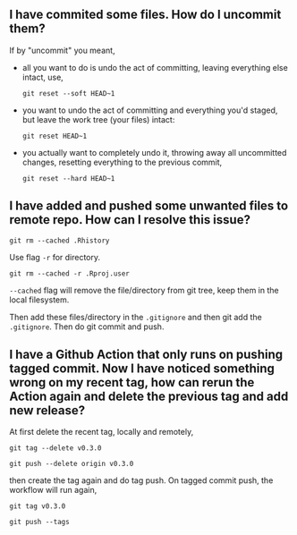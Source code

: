 ## I have commited some files. How do I uncommit them?
  
If by "uncommit" you meant, 

- all you want to do is undo the act of committing, leaving everything else intact, use,

  ```
  git reset --soft HEAD~1
  ```
  
- you want to undo the act of committing and everything you'd staged, but leave the work tree (your files) intact:

  ```
  git reset HEAD~1
  ```
 
- you actually want to completely undo it, throwing away all uncommitted changes, resetting everything to the previous commit,

  ```
  git reset --hard HEAD~1
  ```

## I have added and pushed some unwanted files to remote repo. How can I resolve this issue?

```
git rm --cached .Rhistory  
```

Use flag `-r` for directory.

```
git rm --cached -r .Rproj.user 
```

`--cached` flag will remove the file/directory from git tree, keep them in the local filesystem.

Then add these files/directory in the `.gitignore` and then git add the `.gitignore`. Then do git commit and push.

## I have a Github Action that only runs on pushing tagged commit. Now I have noticed something wrong on my recent tag, how can rerun the Action again and delete the previous tag and add new release? 

At first delete the recent tag, locally and remotely,

```
git tag --delete v0.3.0
```

```
git push --delete origin v0.3.0
```

then create the tag again and do tag push. On tagged commit push, the workflow will run again,

```
git tag v0.3.0
```

```
git push --tags
```

